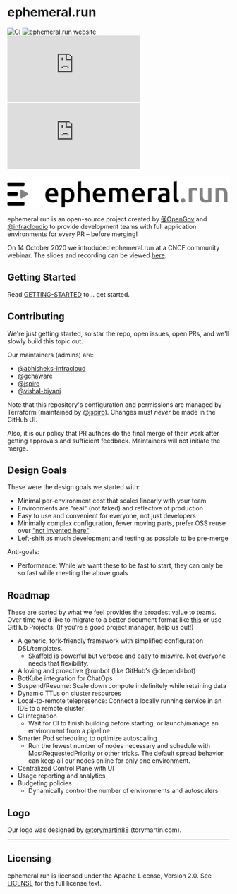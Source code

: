 # ephemeral.run

[![CI](https://github.com/OpenGov/ephemeral.run/workflows/CI/badge.svg?branch=main)](https://github.com/OpenGov/ephemeral.run/actions?query=workflow%3ACI+branch%3Adevelop)
[![ephemeral.run website](https://img.shields.io/badge/docs-ephemeral.run-blue.svg)](https://ephemeral.run)
[![Release Version](https://img.shields.io/github/v/release/OpenGov/ephemeral.run?label=ephemeral.run)](https://github.com/OpenGov/ephemeral.run/releases/latest)
[![License](https://img.shields.io/github/license/OpenGov/ephemeral.run?color=light%20green&logo=github)](https://github.com/OpenGov/ephemeral.run/blob/main/LICENSE)

![ephemeral.run logo](docs/static/ephemeral-run-logo.png "ephemeral.run")

ephemeral.run is an open-source project created by [@OpenGov](https://github.com/OpenGov) and [@infracloudio](https://github.com/infracloudio) to provide development teams with full application environments for every PR – before merging!

On 14 October 2020 we introduced ephemeral.run at a CNCF community webinar. The slides and recording can be viewed [here](https://www.cncf.io/webinars/ephemeral-run-a-full-application-environment-for-every-pr-before-you-merge-to-master/).

## Getting Started

Read [GETTING-STARTED](https://github.com/OpenGov/ephemeral.run/blob/main/GETTING-STARTED) to... get started.

## Contributing

We're just getting started, so star the repo, open issues, open PRs, and we'll slowly build this topic out.

Our maintainers (admins) are:

- [@abhisheks-infracloud](https://github.com/abhisheks-infracloud)
- [@gchaware](https://github.com/gchaware)
- [@jspiro](https://github.com/jspiro)
- [@vishal-biyani](https://github.com/vishal-biyani)

Note that this repository's configuration and permissions are managed by Terraform (maintained by [@jspiro](https://github.com/jspiro)). Changes must _never_ be made in the GitHub UI.

Also, it is our policy that PR authors do the final merge of their work after getting approvals and sufficient feedback. Maintainers will not initiate the merge.

## Design Goals

These were the design goals we started with:

- Minimal per-environment cost that scales linearly with your team
- Environments are "real" (not faked) and reflective of production
- Easy to use and convenient for everyone, not just developers
- Minimally complex configuration, fewer moving parts, prefer OSS reuse over ["not invented here"](https://en.wikipedia.org/wiki/Not_invented_here)
- Left-shift as much development and testing as possible to be pre-merge

Anti-goals:

- Performance: While we want these to be fast to start, they can only be so fast while meeting the above goals

## Roadmap

These are sorted by what we feel provides the broadest value to teams. Over time we'd like to migrate to a better document format like [this](https://github.com/moby/moby/blob/master/ROADMAP.md) or use GitHub Projects. (If you're a good project manager, help us out!)

- A generic, fork-friendly framework with simplified configuration DSL/templates.
  - Skaffold is powerful but verbose and easy to miswire. Not everyone needs that flexibility.
- A loving and proactive @runbot (like GitHub's @dependabot)
- BotKube integration for ChatOps
- Suspend/Resume: Scale down compute indefinitely while retaining data
- Dynamic TTLs on cluster resources
- Local-to-remote telepresence: Connect a locally running service in an IDE to a remote cluster
- CI integration
  - Wait for CI to finish building before starting, or launch/manage an environment from a pipeline
- Smarter Pod scheduling to optimize autoscaling
  - Run the fewest number of nodes necessary and schedule with MostRequestedPriority or other tricks. The default spread behavior can keep all our nodes online for only one environment.
- Centralized Control Plane with UI
- Usage reporting and analytics
- Budgeting policies
  - Dynamically control the number of environments and autoscalers

## Logo

Our logo was designed by [@torymartin88](github.com/torymartin88) (torymartin.com).

---

## Licensing

ephemeral.run is licensed under the Apache License, Version 2.0. See [LICENSE](https://github.com/OpenGov/ephemeral.run/blob/main/LICENSE) for the full license text.
